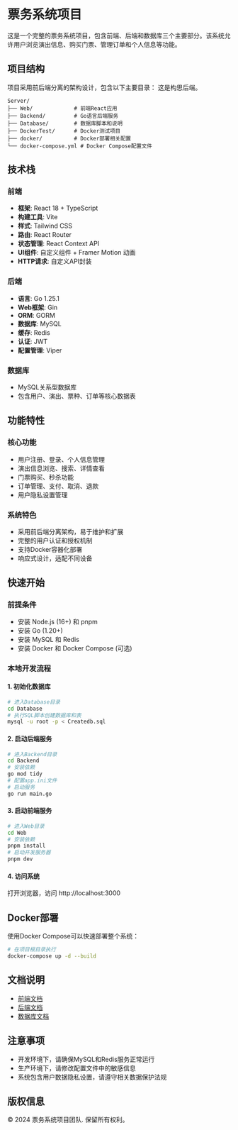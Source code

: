 # 票务系统项目

这是一个完整的票务系统项目，包含前端、后端和数据库三个主要部分。该系统允许用户浏览演出信息、购买门票、管理订单和个人信息等功能。

## 项目结构

项目采用前后端分离的架构设计，包含以下主要目录：
这是构思后端。
```
Server/
├── Web/             # 前端React应用
├── Backend/         # Go语言后端服务
├── Database/        # 数据库脚本和说明
├── DockerTest/      # Docker测试项目
├── docker/          # Docker部署相关配置
└── docker-compose.yml # Docker Compose配置文件
```

## 技术栈

### 前端
- **框架**: React 18 + TypeScript
- **构建工具**: Vite
- **样式**: Tailwind CSS
- **路由**: React Router
- **状态管理**: React Context API
- **UI组件**: 自定义组件 + Framer Motion 动画
- **HTTP请求**: 自定义API封装

### 后端
- **语言**: Go 1.25.1
- **Web框架**: Gin
- **ORM**: GORM
- **数据库**: MySQL
- **缓存**: Redis
- **认证**: JWT
- **配置管理**: Viper

### 数据库
- MySQL关系型数据库
- 包含用户、演出、票种、订单等核心数据表

## 功能特性

### 核心功能
- 用户注册、登录、个人信息管理
- 演出信息浏览、搜索、详情查看
- 门票购买、秒杀功能
- 订单管理、支付、取消、退款
- 用户隐私设置管理

### 系统特色
- 采用前后端分离架构，易于维护和扩展
- 完整的用户认证和授权机制
- 支持Docker容器化部署
- 响应式设计，适配不同设备

## 快速开始

### 前提条件
- 安装 Node.js (16+) 和 pnpm
- 安装 Go (1.20+)
- 安装 MySQL 和 Redis
- 安装 Docker 和 Docker Compose (可选)

### 本地开发流程

#### 1. 初始化数据库

```bash
# 进入Database目录
cd Database
# 执行SQL脚本创建数据库和表
mysql -u root -p < Createdb.sql
```

#### 2. 启动后端服务

```bash
# 进入Backend目录
cd Backend
# 安装依赖
go mod tidy
# 配置app.ini文件
# 启动服务
go run main.go
```

#### 3. 启动前端服务

```bash
# 进入Web目录
cd Web
# 安装依赖
pnpm install
# 启动开发服务器
pnpm dev
```

#### 4. 访问系统
打开浏览器，访问 http://localhost:3000

## Docker部署

使用Docker Compose可以快速部署整个系统：

```bash
# 在项目根目录执行
docker-compose up -d --build
```

## 文档说明

- [前端文档](Web/README.md)
- [后端文档](Backend/README.md)
- [数据库文档](Database/README.md)

## 注意事项
- 开发环境下，请确保MySQL和Redis服务正常运行
- 生产环境下，请修改配置文件中的敏感信息
- 系统包含用户数据隐私设置，请遵守相关数据保护法规

## 版权信息
© 2024 票务系统项目团队. 保留所有权利。